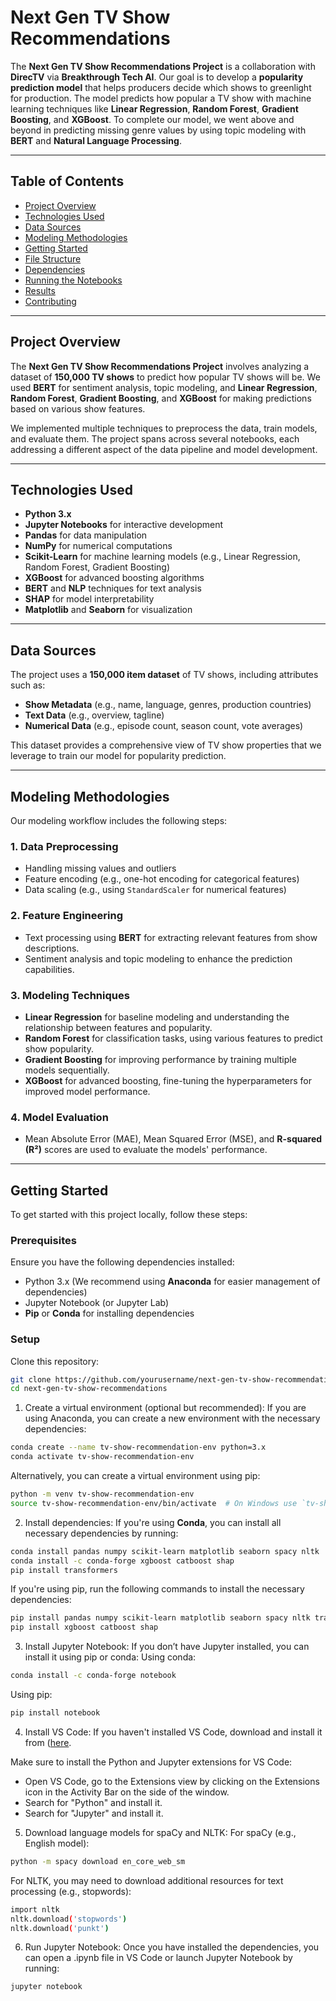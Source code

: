 # Next Gen TV Show Recommendations

The **Next Gen TV Show Recommendations Project** is a collaboration with **DirecTV** via **Breakthrough Tech AI**. Our goal is to develop a **popularity prediction model** that helps producers decide which shows to greenlight for production. The model predicts how popular a TV show with machine learning techniques like **Linear Regression**, **Random Forest**, **Gradient Boosting**, and **XGBoost**. To complete our model, we went above and beyond in predicting missing genre values by using topic modeling with **BERT** and **Natural Language Processing**. 

---

## Table of Contents

- [Project Overview](#project-overview)
- [Technologies Used](#technologies-used)
- [Data Sources](#data-sources)
- [Modeling Methodologies](#modeling-methodologies)
- [Getting Started](#getting-started)
- [File Structure](#file-structure)
- [Dependencies](#dependencies)
- [Running the Notebooks](#running-the-notebooks)
- [Results](#results)
- [Contributing](#contributing)

---

## Project Overview

The **Next Gen TV Show Recommendations Project** involves analyzing a dataset of **150,000 TV shows** to predict how popular TV shows will be. We used **BERT** for sentiment analysis, topic modeling, and **Linear Regression**, **Random Forest**, **Gradient Boosting**, and **XGBoost** for making predictions based on various show features.

We implemented multiple techniques to preprocess the data, train models, and evaluate them. The project spans across several notebooks, each addressing a different aspect of the data pipeline and model development.

---

## Technologies Used

- **Python 3.x**
- **Jupyter Notebooks** for interactive development
- **Pandas** for data manipulation
- **NumPy** for numerical computations
- **Scikit-Learn** for machine learning models (e.g., Linear Regression, Random Forest, Gradient Boosting)
- **XGBoost** for advanced boosting algorithms
- **BERT** and **NLP** techniques for text analysis
- **SHAP** for model interpretability
- **Matplotlib** and **Seaborn** for visualization

---

## Data Sources

The project uses a **150,000 item dataset** of TV shows, including attributes such as:

- **Show Metadata** (e.g., name, language, genres, production countries)
- **Text Data** (e.g., overview, tagline)
- **Numerical Data** (e.g., episode count, season count, vote averages)
  
This dataset provides a comprehensive view of TV show properties that we leverage to train our model for popularity prediction.

---

## Modeling Methodologies

Our modeling workflow includes the following steps:

### 1. **Data Preprocessing**  
   - Handling missing values and outliers
   - Feature encoding (e.g., one-hot encoding for categorical features)
   - Data scaling (e.g., using `StandardScaler` for numerical features)

### 2. **Feature Engineering**  
   - Text processing using **BERT** for extracting relevant features from show descriptions.
   - Sentiment analysis and topic modeling to enhance the prediction capabilities.

### 3. **Modeling Techniques**  
   - **Linear Regression** for baseline modeling and understanding the relationship between features and popularity.
   - **Random Forest** for classification tasks, using various features to predict show popularity.
   - **Gradient Boosting** for improving performance by training multiple models sequentially.
   - **XGBoost** for advanced boosting, fine-tuning the hyperparameters for improved model performance.

### 4. **Model Evaluation**  
   - Mean Absolute Error (MAE), Mean Squared Error (MSE), and **R-squared (R²)** scores are used to evaluate the models' performance.

---

## Getting Started

To get started with this project locally, follow these steps:

### Prerequisites

Ensure you have the following dependencies installed:

- Python 3.x (We recommend using **Anaconda** for easier management of dependencies)
- Jupyter Notebook (or Jupyter Lab)
- **Pip** or **Conda** for installing dependencies

### Setup

Clone this repository:

```bash
git clone https://github.com/yourusername/next-gen-tv-show-recommendations.git
cd next-gen-tv-show-recommendations
```

1. Create a virtual environment (optional but recommended):
If you are using Anaconda, you can create a new environment with the necessary dependencies:
```bash 
conda create --name tv-show-recommendation-env python=3.x
conda activate tv-show-recommendation-env
```

Alternatively, you can create a virtual environment using pip:
```bash 
python -m venv tv-show-recommendation-env
source tv-show-recommendation-env/bin/activate  # On Windows use `tv-show-recommendation-env\Scripts\activate`
```

2. Install dependencies:
If you're using **Conda**, you can install all necessary dependencies by running:
```bash 
conda install pandas numpy scikit-learn matplotlib seaborn spacy nltk
conda install -c conda-forge xgboost catboost shap
pip install transformers
```

If you're using pip, run the following commands to install the necessary dependencies:
```bash 
pip install pandas numpy scikit-learn matplotlib seaborn spacy nltk transformers
pip install xgboost catboost shap
```

3. Install Jupyter Notebook:
If you don’t have Jupyter installed, you can install it using pip or conda:
Using conda:
```bash
conda install -c conda-forge notebook
```
Using pip:
```bash
pip install notebook
```

4. Install VS Code:
If you haven't installed VS Code, download and install it from ([here]([http://url.com](https://code.visualstudio.com/)).

Make sure to install the Python and Jupyter extensions for VS Code:
- Open VS Code, go to the Extensions view by clicking on the Extensions icon in the Activity Bar on the side of the window.
- Search for "Python" and install it.
- Search for "Jupyter" and install it.

5. Download language models for spaCy and NLTK:
For spaCy (e.g., English model):
```bash
python -m spacy download en_core_web_sm
```
For NLTK, you may need to download additional resources for text processing (e.g., stopwords):
```bash
import nltk
nltk.download('stopwords')
nltk.download('punkt')
```
6. Run Jupyter Notebook:
Once you have installed the dependencies, you can open a .ipynb file in VS Code or launch Jupyter Notebook by running:
```bash
jupyter notebook
```



